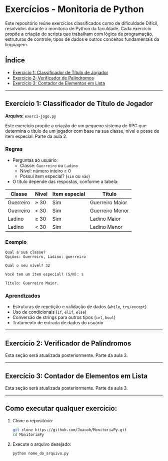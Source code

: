 # Exercícios - Monitoria de Python

Este repositório reúne exercícios classificados como de dificuldade Difícil, resolvidos durante a monitoria de Python da faculdade. Cada exercício propõe a criação de scripts que trabalham com lógica de programação, estruturas de controle, tipos de dados e outros conceitos fundamentais da linguagem.

## Índice

- [Exercício 1: Classificador de Título de Jogador](#exercício-1-classificador-de-título-de-jogador)
- [Exercício 2: Verificador de Palíndromos](#exercício-2-verificador-de-palíndromos)
- [Exercício 3: Contador de Elementos em Lista](#exercício-3-contador-de-elementos-em-lista)

---

## Exercício 1: Classificador de Título de Jogador

**Arquivo:** `exerc1-jogo.py`

Este exercício propõe a criação de um pequeno sistema de RPG que determina o título de um jogador com base na sua classe, nível e posse de item especial. Parte da aula 2.

### Regras

- Perguntas ao usuário:
  - Classe: `Guerreiro` ou `Ladino`
  - Nível: número inteiro ≥ 0
  - Possui item especial? (`sim` ou `não`)
- O título depende das respostas, conforme a tabela:

| Classe   | Nível   | Item especial | Título            |
|----------|---------|----------------|-------------------|
| Guerreiro| ≥ 30    | Sim            | Guerreiro Maior   |
| Guerreiro| < 30    | Sim            | Guerreiro Menor   |
| Ladino   | ≥ 30    | Sim            | Ladino Maior      |
| Ladino   | < 30    | Sim            | Ladino Menor      |

### Exemplo

```plaintext
Qual a sua classe?
Opções: Guerreiro, Ladino: guerreiro

Qual o seu nível? 32

Você tem um item especial? (S/N): s

Título: Guerreiro Maior.
```

### Aprendizados

- Estruturas de repetição e validação de dados (`while`, `try/except`)
- Uso de condicionais (`if`, `elif`, `else`)
- Conversão de strings para outros tipos (`int`, `bool`)
- Tratamento de entrada de dados do usuário

---

## Exercício 2: Verificador de Palíndromos

Esta seção será atualizada posteriormente. Parte da aula 3.

---

## Exercício 3: Contador de Elementos em Lista


Esta seção será atualizada posteriormente. Parte da aula 3.

---

## Como executar qualquer exercício:

1. Clone o repositório:
   ```bash
   git clone https://github.com/Joaooh/MonitoriaPy.git
   cd MonitoriaPy
   ```

2. Execute o arquivo desejado:
   ```bash
   python nome_do_arquivo.py
   ```
